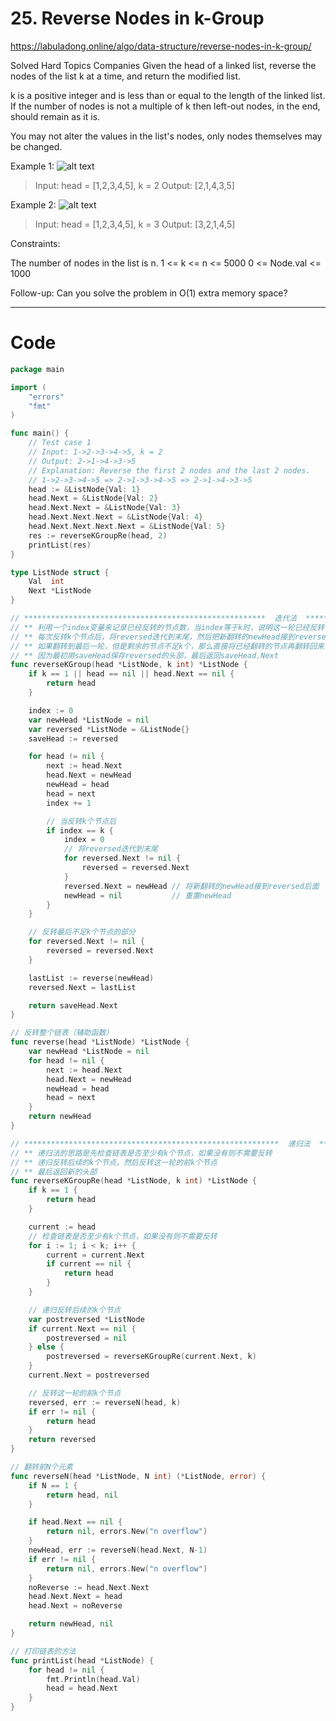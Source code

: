 # 25. Reverse Nodes in k-Group

<https://labuladong.online/algo/data-structure/reverse-nodes-in-k-group/>

Solved
Hard
Topics
Companies
Given the head of a linked list, reverse the nodes of the list k at a time, and return the modified list.

k is a positive integer and is less than or equal to the length of the linked list. If the number of nodes is not a multiple of k then left-out nodes, in the end, should remain as it is.

You may not alter the values in the list's nodes, only nodes themselves may be changed.

 

Example 1:
![alt text](https://assets.leetcode.com/uploads/2020/10/03/reverse_ex1.jpg)
> Input: head = [1,2,3,4,5], k = 2
Output: [2,1,4,3,5]

Example 2:
![alt text](https://assets.leetcode.com/uploads/2020/10/03/reverse_ex2.jpg)
> Input: head = [1,2,3,4,5], k = 3
Output: [3,2,1,4,5]
 

Constraints:

The number of nodes in the list is n.
1 <= k <= n <= 5000
0 <= Node.val <= 1000
 

Follow-up: Can you solve the problem in O(1) extra memory space?

---

# Code
```go
package main

import (
	"errors"
	"fmt"
)

func main() {
	// Test case 1
	// Input: 1->2->3->4->5, k = 2
	// Output: 2->1->4->3->5
	// Explanation: Reverse the first 2 nodes and the last 2 nodes.
	// 1->2->3->4->5 => 2->1->3->4->5 => 2->1->4->3->5
	head := &ListNode{Val: 1}
	head.Next = &ListNode{Val: 2}
	head.Next.Next = &ListNode{Val: 3}
	head.Next.Next.Next = &ListNode{Val: 4}
	head.Next.Next.Next.Next = &ListNode{Val: 5}
	res := reverseKGroupRe(head, 2)
	printList(res)
}

type ListNode struct {
	Val  int
	Next *ListNode
}

// ******************************************************  迭代法  **********************************************************
// ** 利用一个index变量来记录已经反转的节点数，当index等于k时，说明这一轮已经反转了k个节点，reversed是用来保存这些已经翻转好的部分
// ** 每次反转k个节点后，将reversed迭代到末尾，然后把新翻转的newHead接到reversed后面
// ** 如果翻转到最后一轮，但是剩余的节点不足k个，那么直接将已经翻转的节点再翻转回来，然后接到reversed后面
// ** 因为最初用saveHead保存reversed的头部，最后返回saveHead.Next
func reverseKGroup(head *ListNode, k int) *ListNode {
	if k == 1 || head == nil || head.Next == nil {
		return head
	}

	index := 0
	var newHead *ListNode = nil
	var reversed *ListNode = &ListNode{}
	saveHead := reversed

	for head != nil {
		next := head.Next
		head.Next = newHead
		newHead = head
		head = next
		index += 1

		// 当反转k个节点后
		if index == k {
			index = 0
			// 将reversed迭代到末尾
			for reversed.Next != nil {
				reversed = reversed.Next
			}
			reversed.Next = newHead // 将新翻转的newHead接到reversed后面
			newHead = nil           // 重置newHead
		}
	}

	// 反转最后不足k个节点的部分
	for reversed.Next != nil {
		reversed = reversed.Next
	}

	lastList := reverse(newHead)
	reversed.Next = lastList

	return saveHead.Next
}

// 反转整个链表（辅助函数）
func reverse(head *ListNode) *ListNode {
	var newHead *ListNode = nil
	for head != nil {
		next := head.Next
		head.Next = newHead
		newHead = head
		head = next
	}
	return newHead
}

// *********************************************************  递归法  *******************************************************
// ** 递归法的思路是先检查链表是否至少有k个节点，如果没有则不需要反转
// ** 递归反转后续的k个节点，然后反转这一轮的前k个节点
// ** 最后返回新的头部
func reverseKGroupRe(head *ListNode, k int) *ListNode {
	if k == 1 {
		return head
	}

	current := head
	// 检查链表是否至少有k个节点，如果没有则不需要反转
	for i := 1; i < k; i++ {
		current = current.Next
		if current == nil {
			return head
		}
	}

	// 递归反转后续的k个节点
	var postreversed *ListNode
	if current.Next == nil {
		postreversed = nil
	} else {
		postreversed = reverseKGroupRe(current.Next, k)
	}
	current.Next = postreversed

	// 反转这一轮的前k个节点
	reversed, err := reverseN(head, k)
	if err != nil {
		return head
	}
	return reversed
}

// 翻转前N个元素
func reverseN(head *ListNode, N int) (*ListNode, error) {
	if N == 1 {
		return head, nil
	}

	if head.Next == nil {
		return nil, errors.New("n overflow")
	}
	newHead, err := reverseN(head.Next, N-1)
	if err != nil {
		return nil, errors.New("n overflow")
	}
	noReverse := head.Next.Next
	head.Next.Next = head
	head.Next = noReverse

	return newHead, nil
}

// 打印链表的方法
func printList(head *ListNode) {
	for head != nil {
		fmt.Println(head.Val)
		head = head.Next
	}
}
```